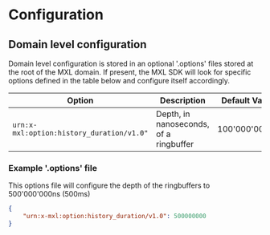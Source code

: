 <!-- SPDX-FileCopyrightText: 2025 Contributors to the Media eXchange Layer project. -->
<!-- SPDX-License-Identifier: Apache-2.0 -->

# Configuration

## Domain level configuration

Domain level configuration is stored in an optional '.options' files stored at the root of the MXL domain.  If present, the MXL SDK will look for specific options defined in the table below and configure itself accordingly.

| Option        | Description                | Default Value |
|----------------|---------------------------|---------------|
| `urn:x-mxl:option:history_duration/v1.0"`         | Depth, in nanoseconds, of a ringbuffer         | 100'000'000ns   |

### Example '.options' file

This options file will configure the depth of the ringbuffers to 500'000'000ns (500ms)

```json
{
    "urn:x-mxl:option:history_duration/v1.0": 500000000
}
```
